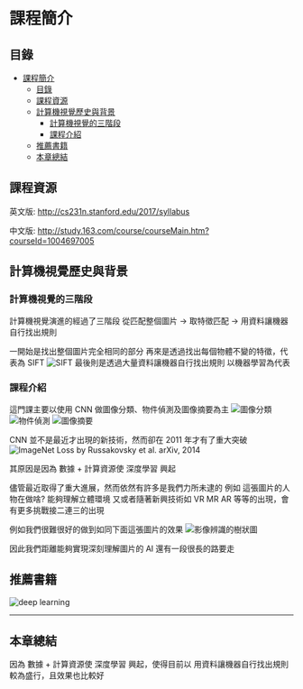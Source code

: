 # 課程簡介

## 目錄

<!-- @import "[TOC]" {cmd="toc" depthFrom=1 depthTo=6 orderedList=false} -->

<!-- code_chunk_output -->

- [課程簡介](#課程簡介)
    - [目錄](#目錄)
    - [課程資源](#課程資源)
    - [計算機視覺歷史與背景](#計算機視覺歷史與背景)
        - [計算機視覺的三階段](#計算機視覺的三階段)
        - [課程介紹](#課程介紹)
    - [推薦書籍](#推薦書籍)
    - [本章總結](#本章總結)

<!-- /code_chunk_output -->

## 課程資源

英文版:
<http://cs231n.stanford.edu/2017/syllabus>

中文版:
<http://study.163.com/course/courseMain.htm?courseId=1004697005>

## 計算機視覺歷史與背景

### 計算機視覺的三階段

計算機視覺演進的經過了三階段
從匹配整個圖片 -> 取特徵匹配 -> 用資料讓機器自行找出規則

一開始是找出整個圖片完全相同的部分
再來是透過找出每個物體不變的特徵，代表為 SIFT
![SIFT](https://i.imgur.com/smEn5GL.png)
最後則是透過大量資料讓機器自行找出規則
以機器學習為代表

### 課程介紹

這門課主要以使用 CNN 做圖像分類、物件偵測及圖像摘要為主
![圖像分類](https://i.imgur.com/yM6h1yb.png)
![物件偵測](https://i.imgur.com/5iJCflp.png)
![圖像摘要](https://i.imgur.com/nrIJerm.png)

CNN 並不是最近才出現的新技術，然而卻在 2011 年才有了重大突破
![ImageNet Loss](https://i.imgur.com/zIYdgLh.png)
by Russakovsky et al. arXiv, 2014

其原因是因為 數據 + 計算資源使 深度學習 興起

儘管最近取得了重大進展，然而依然有許多是我們力所未逮的
例如 這張圖片的人物在做啥? 能夠理解立體環境 又或者隨著新興技術如 VR MR AR 等等的出現，會有更多挑戰接二連三的出現

例如我們很難很好的做到如同下面這張圖片的效果
![影像辨識的樹狀圖](https://i.imgur.com/mBbvWAh.png)

因此我們距離能夠實現深刻理解圖片的 AI 還有一段很長的路要走

## 推薦書籍

![deep learning](http://www.ipaomi.com/wp-content/uploads/2017/10/Deep-Learning-Book.jpg)

------

## 本章總結

因為 數據 + 計算資源使 深度學習 興起，使得目前以 用資料讓機器自行找出規則 較為盛行，且效果也比較好